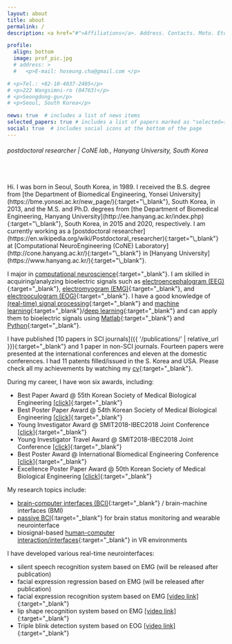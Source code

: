 ```yaml
---
layout: about
title: about
permalink: /
description: <a href="#">Affiliations</a>. Address. Contacts. Moto. Etc.

profile:
  align: bottom
  image: prof_pic.jpg
  # address: >
  #   <p>E-mail: hoseung.cha@gmail.com </p>

# <p>Tel.: +82-10-4037-2405</p>
# <p>222 Wangsimni-ro (04763)</p>
# <p>Seongdong-gu</p>
# <p>Seoul, South Korea</p>

news: true  # includes a list of news items
selected_papers: true # includes a list of papers marked as "selected={true}"
social: true  # includes social icons at the bottom of the page
---
```


###### postdoctoral researcher | CoNE lab., Hanyang University, South Korea
<br>
<br>
Hi. I was born in Seoul, South Korea, in 1989. I received the B.S. degree from [the Department of Biomedical Engineering, Yonsei University](https://bme.yonsei.ac.kr/new_page/){:target="\_blank"}, South Korea, in 2013, and the M.S. and Ph.D. degrees from [the Department of Biomedical Engineering, Hanyang University](http://ee.hanyang.ac.kr/index.php){:target="\_blank"}, South Korea, in 2015 and 2020, respectively. I am currently working as a [postdoctoral researcher](https://en.wikipedia.org/wiki/Postdoctoral_researcher){:target="\_blank"} at [Computational NeuroEngineering (CoNE) Laboratory](http://cone.hanyang.ac.kr/){:target="\_blank"} in [Hanyang University](https://www.hanyang.ac.kr/){:target="\_blank"}.

I major in [computational neuroscience](https://en.wikipedia.org/wiki/Computational_neuroscience){:target="\_blank"}. I am skilled in acquiring/analyzing bioelectric signals such as [electroencephalogram (EEG)](https://en.wikipedia.org/wiki/Electroencephalography){:target="\_blank"}, [electromyogram (EMG)](https://en.wikipedia.org/wiki/Electromyography){:target="\_blank"}, and [electrooculogram (EOG)](https://en.wikipedia.org/wiki/Electrooculography){:target="\_blank"}. I have a good knowledge of [(real-time) signal processing](https://en.wikipedia.org/wiki/Signal_processing){:target="\_blank"} and [machine learning](https://en.wikipedia.org/wiki/Machine_learning){:target="\_blank"}/[deep learning](https://en.wikipedia.org/wiki/Deep_learning){:target="\_blank"} and can apply them to bioelectric signals using [Matlab](https://www.mathworks.com/products/matlab.html){:target="\_blank"} and [Python](https://www.python.org/){:target="\_blank"}. 

I have published [10 papers in SCI journals]({{ '/publications/' | relative_url }}){:target="\_blank"} and 1 paper in non-SCI journals. Fourteen papers were presented at the international conferences and eleven at the domestic conferences. I had 11 patents filled/issued in the S. Korea and USA. Please check all my achievements by watching my [cv](/assets/cv/CV.pdf){:target="\_blank"}.

During my career, I have won six awards, including: 
- Best Paper Award @ 55th Korean Society of Medical Biological Engineering [[click]](/assets/awards/06.jpg){:target="_blank"}
- Best Poster Paper Award @ 54th Korean Society of Medical Biological Engineering [[click]](/assets/awards/05.jpg){:target="_blank"}
- Young Investigator Award @ SMIT2018-IBEC2018 Joint Conference [[click]](/assets/awards/04.jpg){:target="_blank"}
- Young Investigator Travel Award @ SMIT2018-IBEC2018 Joint Conference [[click]](/assets/awards/03.jpg){:target="_blank"}
- Best Poster Award @ International Biomedical Engineering Conference [[click]](/assets/awards/02.jpg){:target="_blank"}
- Excellence Poster Paper Award @ 50th Korean Society of Medical Biological Engineering [[click]](/assets/awards/01.jpg){:target="_blank"}

My research topics include: 
- [brain-computer interfaces (BCI)](https://en.wikipedia.org/wiki/Brain%E2%80%93computer_interface){:target="_blank"} / brain-machine interfaces (BMI)
- [passive BCI](https://iopscience.iop.org/article/10.1088/1361-6579/aad57e){:target="_blank"} for brain status monitoring and wearable neurointerface
- biosignal-based [human-computer interaction/interfaces](https://en.wikipedia.org/wiki/Human%E2%80%93computer_interaction){:target="_blank"} in VR environments

I have developed various real-time neurointerfaces:
- silent speech recognition system based on EMG (will be released after publication)
- facial expression regression based on EMG (will be released after publication)
- facial expression recognition system based on EMG [[video link]](https://youtu.be/KLhR6EVkGOM){:target="_blank"}
- lip shape recognition system based on EMG [[video link]](https://youtu.be/4DtvWsn1aA8){:target="_blank"}
- Triple blink detection system based on EOG [[video link]](https://drive.google.com/file/d/1nMDxb8t0uoMGfen8n8AQLEH80OPDl0n9/view?usp=sharing){:target="_blank"}

<!-- Write your biography here. Tell the world about yourself. Link to your favorite [subreddit](http://reddit.com){:target="\_blank"}. You can put a picture in, too. The code is already in, just name your picture `prof_pic.jpg` and put it in the `img/` folder.

Put your address / P.O. box / other info right below your picture. You can also disable any these elements by editing `profile` property of the YAML header of your `_pages/about.md`. Edit `_bibliography/papers.bib` and Jekyll will render your [publications page](/al-folio/publications/) automatically.

Link to your social media connections, too. This theme is set up to use [Font Awesome icons](http://fortawesome.github.io/Font-Awesome/){:target="\_blank"} and [Academicons](https://jpswalsh.github.io/academicons/){:target="\_blank"}, like the ones below. Add your Facebook, Twitter, LinkedIn, Google Scholar, or just disable all of them. -->
